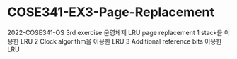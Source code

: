 # COSE341-EX3-Page-Replacement

2022-COSE341-OS 3rd exercise
운영체제
LRU page replacement
1 stack을 이용한 LRU
2 Clock algorithm을 이용한 LRU
3 Additional reference bits 이용한 LRU

